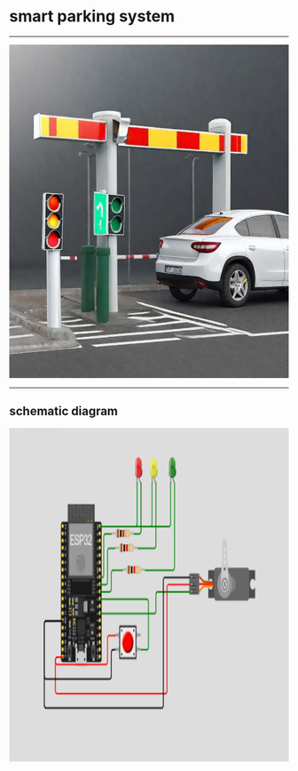 # smart parking system
---
<img src="https://github.com/AhmadEsmail/Smart-parking-system-ESP32/blob/main/1705233509657.png" alt="Project Logo" width="800" height="600">

---
## schematic diagram

<img src="https://github.com/AhmadEsmail/Smart-parking-system-ESP32/blob/main/simulation.PNG" alt="Project Logo" width="800" height="600">

